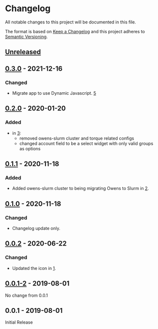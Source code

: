 # Changelog
All notable changes to this project will be documented in this file.

The format is based on [Keep a Changelog](http://keepachangelog.com/en/1.0.0/)
and this project adheres to [Semantic Versioning](http://semver.org/spec/v2.0.0.html).

## [Unreleased]
## [0.3.0] - 2021-12-16
### Changed
- Migrate app to use Dynamic Javascript.
  [5](https://github.com/OSC/bc_osc_qgis/issues/5)

## [0.2.0] - 2020-01-20
### Added
- in [3](https://github.com/OSC/bc_osc_qgis/pull/3):
  - removed owens-slurm cluster and torque related configs
  - changed account field to be a select widget with only valid groups as options

## [0.1.1] - 2020-11-18
### Added
- Added owens-slurm cluster to being migrating Owens to Slurm in
  [2](https://github.com/OSC/bc_osc_qgis/pull/2).

## [0.1.0] - 2020-11-18
### Changed
- Changelog update only.

## [0.0.2] - 2020-06-22
### Changed
- Updated the icon in [1](https://github.com/OSC/bc_osc_qgis/pull/1).

## [0.0.1-2] - 2019-08-01
No change from 0.0.1

## 0.0.1 - 2019-08-01
Initial Release

[Unreleased]: https://github.com/OSC/bc_osc_qgis/compare/v0.3.0...HEAD
[0.3.0]: https://github.com/OSC/bc_osc_qgis/compare/v0.2.0...v0.3.0
[0.2.0]: https://github.com/OSC/bc_osc_qgis/compare/v0.1.1...v0.2.0
[0.1.1]: https://github.com/OSC/bc_osc_qgis/compare/v0.1.0...v0.1.1
[0.1.0]: https://github.com/OSC/bc_osc_qgis/compare/v0.0.2...v0.1.0
[0.0.2]: https://github.com/OSC/bc_osc_qgis/compare/v0.0.1-2...v0.0.2
[0.0.1-2]: https://github.com/OSC/bc_osc_qgis/compare/v0.0.1...v0.0.1-2
